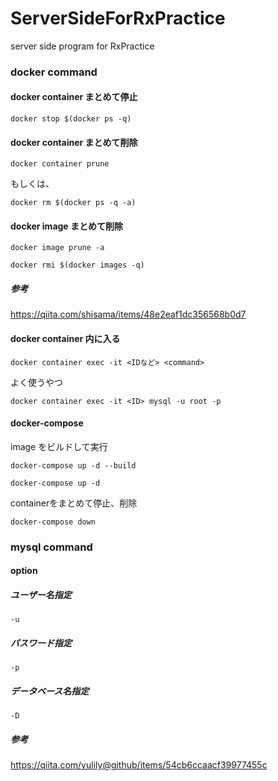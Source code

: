 # ServerSideForRxPractice
server side program for RxPractice

### docker command

#### docker container まとめて停止

```
docker stop $(docker ps -q)
```

#### docker container まとめて削除

```
docker container prune
```

もしくは、

```
docker rm $(docker ps -q -a)
```

#### docker image まとめて削除

```
docker image prune -a
```

```
docker rmi $(docker images -q)
```

##### 参考

https://qiita.com/shisama/items/48e2eaf1dc356568b0d7

#### docker container 内に入る

```
docker container exec -it <IDなど> <command>
```

よく使うやつ

```
docker container exec -it <ID> mysql -u root -p
```

#### docker-compose 

image をビルドして実行

```
docker-compose up -d --build
```

```
docker-compose up -d
```

containerをまとめて停止、削除

```
docker-compose down
```

### mysql command

#### option

##### ユーザー名指定

```
-u
```

##### パスワード指定

```
-p
```

##### データベース名指定

```
-D
```

##### 参考

https://qiita.com/yulily@github/items/54cb6ccaacf39977455c
